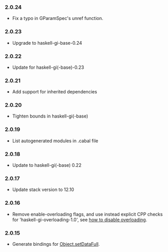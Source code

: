 ### 2.0.24

+ Fix a typo in GParamSpec's unref function.

### 2.0.23

+ Upgrade to haskell-gi-base-0.24

### 2.0.22

+ Update for haskell-gi(-base)-0.23

### 2.0.21

+ Add support for inherited dependencies

### 2.0.20

+ Tighten bounds in haskell-gi(-base)

### 2.0.19

+ List autogenerated modules in .cabal file

### 2.0.18

+ Update to haskell-gi(-base) 0.22

### 2.0.17

+ Update stack version to 12.10

### 2.0.16

+ Remove enable-overloading flags, and use instead explicit CPP checks for 'haskell-gi-overloading-1.0', see [how to disable overloading](https://github.com/haskell-gi/haskell-gi/wiki/Overloading\#disabling-overloading).

### 2.0.15

+ Generate bindings for [Object.setDataFull](https://hackage.haskell.org/package/gi-gobject/docs/GI-GObject-Objects-Object.html#v:objectSetDataFull).
